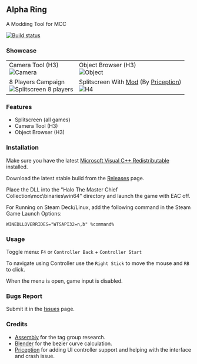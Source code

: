 ## Alpha Ring
A Modding Tool for MCC

[![Build status](https://ci.appveyor.com/api/projects/status/o3qbtc7jirw81xmb?svg=true)](https://ci.appveyor.com/project/WinterSquire/alpharing)

### Showcase

| | |
|--|--|
| Camera Tool (H3) <br> ![Camera](https://github.com/WinterSquire/AlphaRing/assets/135317392/d359b2e8-5302-430f-be0d-bc065e63f546) | Object Browser (H3) <br> ![Object](https://github.com/WinterSquire/AlphaRing/assets/135317392/0bce1af7-354f-4d9d-92f7-eb2d46d8ae37) |
| 8 Players Campaign <br> ![Splitscreen 8 players](https://github.com/WinterSquire/AlphaRing/assets/135317392/7d9f4281-892a-47e2-8e0c-845a965e5d11) | Splitscreen With [Mod](https://steamcommunity.com/sharedfiles/filedetails/?id=3153235187) (By [Priception](https://steamcommunity.com/id/priception)) <br> ![H4](https://github.com/WinterSquire/AlphaRing/assets/135317392/5359868c-c5db-4300-9805-84c61b0bd8ee) |

### Features
* Splitscreen (all games)
* Camera Tool (H3)
* Object Browser (H3)

### Installation
Make sure you have the latest [Microsoft Visual C++ Redistributable](https://aka.ms/vs/17/release/vc_redist.x64.exe) installed.

Download the latest stable build from the [Releases](https://github.com/WinterSquire/AlphaRing/releases) page.

Place the DLL into the "Halo The Master Chief Collection\mcc\binaries\win64" directory and launch the game with EAC off.

For Running on Steam Deck/Linux, add the following command in the Steam Game Launch Options:
``` 
WINEDLLOVERRIDES="WTSAPI32=n,b" %command%
```

### Usage
Toggle menu: `F4` or `Controller Back` + `Controller Start`

To navigate using Controller use the `Right Stick` to move the mouse and `RB` to click.

When the menu is open, game input is disabled.

### Bugs Report
Submit it in the [Issues](https://github.com/WinterSquire/AlphaRing/issues) page.

### Credits
- [Assembly](https://github.com/XboxChaos/Assembly) for the tag group research.
- [Blender](https://github.com/blender/blender) for the bezier curve calculation.
- [Priception](https://github.com/Priception) for adding UI controller support and helping with the interface and crash issue.
